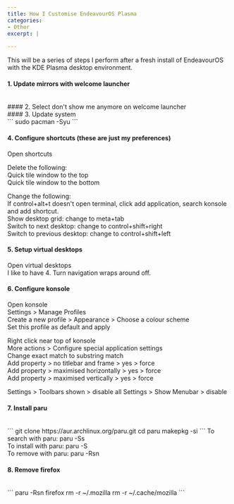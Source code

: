 ```yaml
---
title: How I Customise EndeavourOS Plasma
categories:
- Other
excerpt: |
  
---
```


This will be a series of steps I perform after a fresh install of EndeavourOS with the KDE Plasma desktop environment. 

#### 1. Update mirrors with welcome launcher
<br>
#### 2. Select don't show me anymore on welcome launcher
<br>
#### 3. Update system
<br>
```
sudo pacman -Syu
```

#### 4. Configure shortcuts (these are just my preferences)

Open shortcuts

Delete the following:<br>
Quick tile window to the top <br>
Quick tile window to the bottom <br>

Change the following:<br>
If control+alt+t doesn't open terminal, click add application, search konsole and add shortcut. <br>
Show desktop grid: change to meta+tab <br>
Switch to next desktop: change to control+shift+right <br>
Switch to previous desktop: change to control+shift+left <br>

#### 5. Setup virtual desktops

Open virtual desktops <br>
I like to have 4. Turn navigation wraps around off. 


#### 6. Configure konsole

Open konsole<br>
Settings > Manage Profiles <br>
Create a new profile > Appearance > Choose a colour scheme <br>
Set this profile as default and apply<br>

Right click near top of konsole <br>
More actions > Configure special application settings <br>
Change exact match to substring match <br>
Add property > no titlebar and frame > yes > force <br>
Add property > maximised horizontally > yes > force <br>
Add property > maximised vertically > yes > force <br>

Settings > Toolbars shown > disable all
Settings > Show Menubar > disable

#### 7. Install paru
<br>
```
git clone https://aur.archlinux.org/paru.git
cd paru
makepkg -si
```
To search with paru: paru -Ss  <br>
To install with paru: paru -S  <br>
To remove with paru: paru -Rsn 

#### 8. Remove firefox
<br>
```
paru -Rsn firefox 
rm -r ~/.mozilla 
rm -r ~/.cache/mozilla 
```
  
